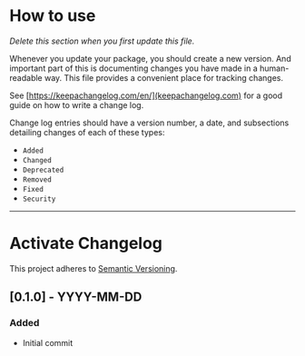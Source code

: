 # How to use

*Delete this section when you first update this file.*

Whenever you update your package, you should create a new version. And important part of this is documenting changes you have made in a human-readable way. This file provides a convenient place for tracking changes.

See [https://keepachangelog.com/en/](keepachangelog.com) for a good guide on how to write a change log.

Change log entries should have a version number, a date, and subsections detailing changes of each of these types:

* `Added`
* `Changed`
* `Deprecated`
* `Removed`
* `Fixed`
* `Security`

---

# Activate Changelog

This project adheres to [Semantic Versioning](https://semver.org/spec/v2.0.0.html).

## [0.1.0] - YYYY-MM-DD

### Added

* Initial commit
